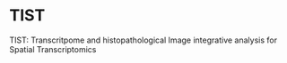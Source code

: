 # TIST
TIST: Transcritpome and histopathological Image integrative analysis for Spatial Transcriptomics
